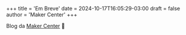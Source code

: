 +++
title = 'Em Breve'
date = 2024-10-17T16:05:29-03:00
draft = false
author = 'Maker Center'
+++

Blog da [Maker Center](https://makercenter.com.br) 🚀
